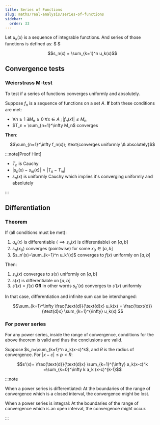```yaml
---
title: Series of Functions
slug: maths/real-analysis/series-of-functions
sidebar:
  order: 33
---
```


Let $u_k(x)$ is a sequence of integrable functions. And series of those
functions is defined as: $ $

```math
s_n(x) = \sum_{k=1}^n u_k(x)
```

## Convergence tests

### Weierstrass M-test

To test if a series of functions converges uniformly and absolutely.

Suppose $f_n$ is a sequence of functions on a set $A$. **If** both these
conditions are met:

- $\forall n \ge 1\;\exists M_n \ge 0\; \forall x \in A\;; \lvert f_n(x) \rvert \le M_n$
- $T_n = \sum_{n=1}^\infty M_n$ converges

**Then**:

```math
\sum_{n=1}^\infty f_n(x)\; \text{converges uniformly \& absolutely}
```

:::note[Proof Hint]

- $T_n$ is Cauchy
- $\lvert s_n(x) - s_m(x) \rvert \lt \lvert T_n - T_m \rvert$
- $s_n(x)$ is uniformly Cauchy which implies it's converging uniformly and
  absolutely

:::

## Differentiation

### Theorem

If (all conditions must be met):

1. $u_n(x)$ is differentiable ($\implies s_n(x)$ is differentiable) on $[a,b]$
2. $s_n(x_0)$ converges (pointwise) for some $x_0 \in [a,b]$
3. $s_n'(x)=\sum_{k=1}^n u_k'(x)$ converges to $f(x)$ uniformly on $[a,b]$

Then:

1. $s_n(x)$ converges to $s(x)$ uniformly on $[a,b]$
2. $s(x)$ is differentiable on $[a,b]$
3. $s'(x)=f(x)$ **OR** in other words $s_n'(x)$ converges to $s'(x)$ uniformly

In that case, differentiation and infinite sum can be interchanged:

```math
\sum_{k=1}^\infty \frac{\text{d}}{\text{d}x} u_k(x) = \frac{\text{d}}{\text{d}x} \sum_{k=1}^{\infty} u_k(x)

```

### For power series

For any power series, inside the range of convergence, conditions for the above
theorem is valid and thus the conclusions are valid.

Suppose $s_n=\sum_{k=1}^n a_k(x-c)^k$, and $R$ is the radius of convergence. For
$\lvert x-c \rvert \le p \lt R$:

```math
s'(x)=
\frac{\text{d}}{\text{d}x} \sum_{k=1}^{\infty} a_k(x-c)^k
=\sum_{k=0}^\infty k a_k (x-c)^{k-1}
```

:::note

When a power series is differentiated: At the boundaries of the range of
convergence which is a closed interval, the convergence might be lost.

When a power series is integral: At the boundaries of the range of convergence
which is an open interval, the convergence might occur.

:::
